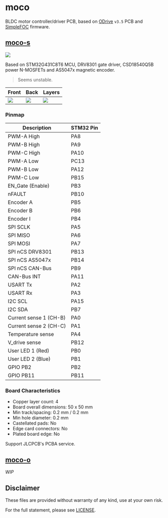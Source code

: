 # moco

BLDC motor controller/driver PCB, based on [ODrive](https://github.com/odriverobotics/ODriveHardware) `v3.5` PCB and [SimpleFOC](https://simplefoc.com/) firmware.

## [moco-s](./moco-s/)

![](https://i.imgur.com/ffNdd2O.jpg)

Based on STM32G431C8T6 MCU, DRV8301 gate driver, CSD18540Q5B power N-MOSFETs and AS5047x magnetic encoder.

> Seems unstable.

|Front|Back|Layers|
|-|-|-|
|![](https://i.imgur.com/jKlRSL9.png)|![](https://i.imgur.com/IBP8MkX.png)|![](https://i.imgur.com/w53ePka.jpg)|

### Pinmap

|Description|STM32 Pin|
|-|-|
|PWM-A High|PA8|
|PWM-B High|PA9|
|PWM-C High|PA10|
|PWM-A Low|PC13|
|PWM-B Low|PA12|
|PWM-C Low|PB15|
|EN_Gate (Enable)|PB3|
|nFAULT|PB10|
|Encoder A|PB5|
|Encoder B|PB6|
|Encoder I|PB4|
|SPI SCLK|PA5|
|SPI MISO|PA6|
|SPI MOSI|PA7|
|SPI nCS DRV8301|PB13|
|SPI nCS AS5047x|PB14|
|SPI nCS CAN-Bus|PB9|
|CAN-Bus INT|PA11|
|USART Tx|PA2|
|USART Rx|PA3|
|I2C SCL|PA15|
|I2C SDA|PB7|
|Current sense 1 (CH-B)|PA0|
|Current sense 2 (CH-C)|PA1|
|Temperature sense|PA4|
|V_drive sense|PB12|
|User LED 1 (Red)|PB0|
|User LED 2 (Blue)|PB1|
|GPIO PB2|PB2|
|GPIO PB11|PB11|


### Board Characteristics

- Copper layer count: 4
- Board overall dimensions: 50 x 50 mm
- Min track/spacing: 0.2 mm / 0.2 mm
- Min hole diameter: 0.2 mm
- Castellated pads: No
- Edge card connectors: No
- Plated board edge: No

Support JLCPCB's PCBA service.

## [moco-o](./moco-o/)

*WIP*

## Disclaimer

These files are provided without warranty of any kind, use at your own risk.

For the full statement, please see [LICENSE](./LICENSE).
